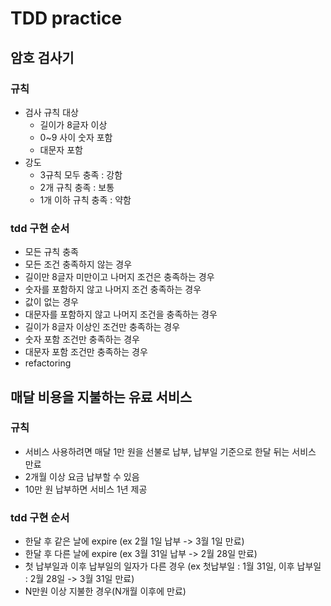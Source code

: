 # TDD practice

## 암호 검사기

### 규칙

- 검사 규칙 대상
    - 길이가 8글자 이상
    - 0~9 사이 숫자 포함
    - 대문자 포함
- 강도
    - 3규칙 모두 충족 : 강함
    - 2개 규칙 충족 : 보통
    - 1개 이하 규칙 충족 : 약함

### tdd 구현 순서

- 모든 규칙 충족
- 모든 조건 충족하지 않는 경우
- 길이만 8글자 미만이고 나머지 조건은 충족하는 경우
- 숫자를 포함하지 않고 나머지 조건 충족하는 경우
- 값이 없는 경우
- 대문자를 포함하지 않고 나머지 조건을 충족하는 경우
- 길이가 8글자 이상인 조건만 충족하는 경우
- 숫자 포함 조건만 충족하는 경우
- 대문자 포함 조건만 충족하는 경우
- refactoring

## 매달 비용을 지불하는 유료 서비스

### 규칙
- 서비스 사용하려면 매달 1만 원을 선불로 납부, 납부일 기준으로 한달 뒤는 서비스 만료
- 2개월 이상 요금 납부할 수 있음
- 10만 원 납부하면 서비스 1년 제공

### tdd 구현 순서
- 한달 후 같은 날에 expire (ex 2월 1일 납부 -> 3월 1일 만료)
- 한달 후 다른 날에 expire (ex 3월 31일 납부 -> 2월 28일 만료)
- 첫 납부일과 이후 납부일의 일자가 다른 경우 (ex 첫납부일 : 1월 31일, 이후 납부일 : 2월 28일 -> 3월 31일 만료)
- N만원 이상 지불한 경우(N개월 이후에 만료)
